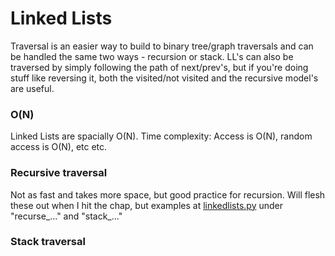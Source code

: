# Linked Lists

Traversal is an easier way to build to binary tree/graph traversals and can be handled
the same two ways - recursion or stack. LL's can also be traversed by simply following
the path of next/prev's, but if you're doing stuff like reversing it, both the visited/not visited
and the recursive model's are useful.

### O(N)

Linked Lists are spacially O(N). Time complexity: Access is O(N), random access is O(N), etc etc.

### Recursive traversal

Not as fast and takes more space, but good practice for recursion. Will flesh these out when I hit the chap, but examples
at [linkedlists.py](../../src/dsa/structures/linked_lists.py) under "recurse_..." and "stack_..."

### Stack traversal
